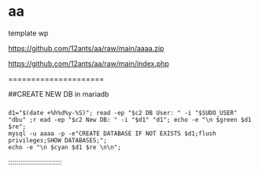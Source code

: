 # aa
template wp


[https://github.com/12ants/aa/raw/main/aaaa.zip ](https://github.com/12ants/aa/raw/main/aaaa.zip)


[https://github.com/12ants/aa/raw/main/index.php ](https://github.com/12ants/aa/raw/main/index.php)

=====================

##CREATE NEW DB in mariadb
#####

    d1="$(date +%h%d%y-%S)"; read -ep "$c2 DB User: " -i "$SUDO_USER" "dbu" ;r ead -ep "$c2 New DB: " -i "$d1" "d1"; echo -e "\n $green $d1 $re";
    mysql -u aaaa -p -e"CREATE DATABASE IF NOT EXISTS $d1;flush privileges;SHOW DATABASES;";
    echo -e "\n $cyan $d1 $re \n\n";


:::::::::::::::::::::::::::
